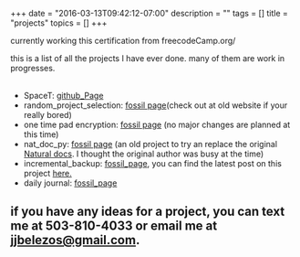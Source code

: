 +++
date = "2016-03-13T09:42:12-07:00"
description = ""
tags = []
title = "projects"
topics = []
+++

currently working this certification from freecodeCamp.org/

this is a list of all the projects I have ever done.
many of them are work in progresses.<br /><br />
 
+ SpaceT: <a href="http://github.com/warlord500/SpaceT.git">github_Page</a>
+ random_project_selection: [fossil page](/cgi-bin/fossil.cgi/rand_proj_select/)(check out at old website if your really bored)
+ one time pad encryption: [fossil page](/cgi-bin/fossil.cgi/otp_crypt/) (no major changes are planned at this time) 
+ nat_doc_py: [fossil page](/cgi-bin/fossil.cgi/nat_doc_py/) (an old project to try an replace the original [Natural docs](https://www.naturaldocs.org/). I thought the original author was busy at the time) 
+ incremental_backup: [fossil_page](/cgi-bin/fossil.cgi/incremental_backup), you can find the latest post on this project [here.](/post/programming/incremental_backup_update)
+ daily journal: [fossil_page](/cgi-bin/fossil.cgi/dailyJournal-Server.fossil)


if you have any ideas for a project, you can text me at  503-810-4033 or email me at [jjbelezos@gmail.com](mail-to:jjbelezos@gmail.com).
-------------------------------------------------------------
